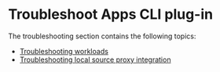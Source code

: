# Troubleshoot Apps CLI plug-in

The troubleshooting section contains the following topics:

- [Troubleshooting workloads](troubleshooting-workload.hbs.md)
- [Troubleshooting local source proxy integration](./cli-plugins/apps/troubleshooting/troubleshooting.hbs.md)

